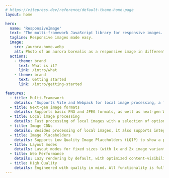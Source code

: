 ```yaml
---
# https://vitepress.dev/reference/default-theme-home-page
layout: home

hero:
  name: 'ResponsiveImage'
  text: 'The multi-framework JavaScript library for responsive images.'
  tagline: Responsive images made easy.
  image:
    src: /aurora-home.webp
    alt: Photo of an aurora borealis as a responsive image in different sizes
  actions:
    - theme: brand
      text: What is it?
      link: /intro/what
    - theme: brand
      text: Getting started
      link: /intro/getting-started

features:
  - title: Multi-Framework
    details: 'Supports Vite and Webpack for local image processing, a framework-agnostic core and components for multiple frontend frameworks: Ember, React, Solid, Svelte and a universal web component.'
  - title: Next-gen image formats
    details: Supports basic PNG and JPEG formats, as well as next-gen WebP and AVIF, for increased performance with optimal image quality at small file sizes.
  - title: Local image processing
    details: Fast processing of local images with a selection of optionally applyable filters and effects. Generates responsive images at different sizes, using the popular sharp library.
  - title: Image CDNs
    details: Besides processing of local images, it also supports integrating remote images from <b>image CDNs</b> like Cloudinary or imgix using a versatile image provider abstraction.
  - title: Image Placeholders
    details: Supports Low Quality Image Placeholders (LQIP) to show a preview while loading, using a simple dominant color, a blurred low-res image or advanced ThumbHash placeholders.
  - title: Layout modes
    details: Layout modes for fixed sizes (with 1x and 2x image variants) as well as responsive layouts (srcset with optimized responsive image sizes across all devices).
  - title: Web Performance
    details: Lazy rendering by default, with optimized content-visibility and decoding settings and optimized markup, to prevent CLS (Cumulative Layout Shift), a core Web Vital and Lighthouse metric.
  - title: High Quality
    details: Engineered with quality in mind. All functionality is fully tested (unit,  integration and e2e tests), built with modern tooling and shipping native TypeScript types.
---
```

